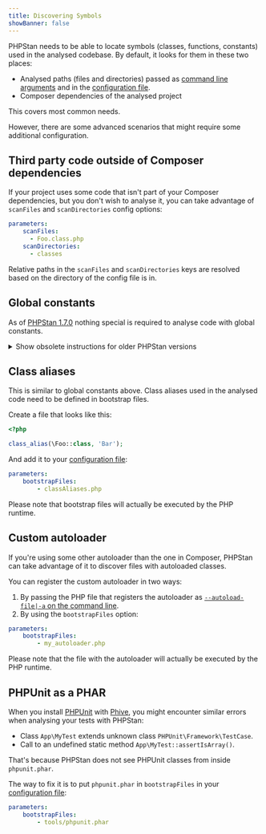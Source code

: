 ```yaml
---
title: Discovering Symbols
showBanner: false
---
```


PHPStan needs to be able to locate symbols (classes, functions, constants) used in the analysed codebase. By default, it looks for them in these two places:

* Analysed paths (files and directories) passed as [command line arguments](/user-guide/command-line-usage) and in the [configuration file](/config-reference#analysed-files).
* Composer dependencies of the analysed project

This covers most common needs.

However, there are some advanced scenarios that might require some additional configuration.

Third party code outside of Composer dependencies
---------------------------

If your project uses some code that isn't part of your Composer dependencies, but you don't wish to analyse it, you can take advantage of `scanFiles` and `scanDirectories` config options:

```yaml
parameters:
    scanFiles:
      - Foo.class.php
    scanDirectories:
      - classes
```

Relative paths in the `scanFiles` and `scanDirectories` keys are resolved based on the directory of the config file is in.

Global constants
---------------------------

As of [PHPStan 1.7.0](https://github.com/phpstan/phpstan/releases/tag/1.7.0) nothing special is required to analyse code with global constants.

<details>
    <summary class="text-blue-500 font-bold">Show obsolete instructions for older PHPStan versions</summary>
    
Global constants used in the analysed code need to be defined in bootstrap files.

Create a file that looks like this:

```php
<?php

define('MY_CONSTANT', 1);
```

And add it to your [configuration file](/config-reference):

```yaml
parameters:
    bootstrapFiles:
        - constants.php
```

Please note that bootstrap files will actually be executed by the PHP runtime.
    
</details>

Class aliases
---------------------------

This is similar to global constants above. Class aliases used in the analysed code need to be defined in bootstrap files.

Create a file that looks like this:

```php
<?php

class_alias(\Foo::class, 'Bar');
```

And add it to your [configuration file](/config-reference):

```yaml
parameters:
    bootstrapFiles:
        - classAliases.php
```

Please note that bootstrap files will actually be executed by the PHP runtime.

Custom autoloader
---------------------------

If you're using some other autoloader than the one in Composer, PHPStan can take advantage of it to discover files with autoloaded classes.

You can register the custom autoloader in two ways:

1) By passing the PHP file that registers the autoloader as [`--autoload-file|-a` on the command line](/user-guide/command-line-usage#--autoload-file|-a).
2) By using the `bootstrapFiles` option:

```yaml
parameters:
    bootstrapFiles:
        - my_autoloader.php
```

Please note that the file with the autoloader will actually be executed by the PHP runtime.

PHPUnit as a PHAR
---------------------------

When you install [PHPUnit](https://phpunit.de/) with [Phive](https://github.com/phar-io/phive), you might encounter similar errors when analysing your tests with PHPStan:

* Class `App\MyTest` extends unknown class `PHPUnit\Framework\TestCase`.
* Call to an undefined static method `App\MyTest::assertIsArray()`.

That's because PHPStan does not see PHPUnit classes from inside `phpunit.phar`.

The way to fix it is to put `phpunit.phar` in `bootstrapFiles` in your [configuration file](/config-reference):

```yaml
parameters:
    bootstrapFiles:
        - tools/phpunit.phar
```
